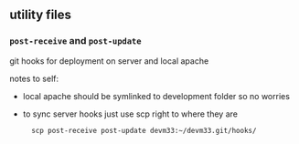 ## utility files

### `post-receive` and `post-update`

git hooks for deployment on server and local apache

notes to self:

- local apache should be symlinked to development folder so no worries

- to sync server hooks just use scp right to where they are

        scp post-receive post-update devm33:~/devm33.git/hooks/


